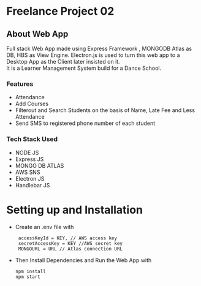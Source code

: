 # Freelance Project 02 

## About Web App
Full stack Web App made using Express Framework , MONGODB Atlas as DB, HBS as View Engine.
Electron.js is used to turn this web app to a Desktop App as the Client later insisted on it.
<br>
It is a Learner Management System build for a Dance School.
### Features
- Attendance
- Add Courses
- Filterout and Search Students on the basis of Name, Late Fee and Less Attendance
- Send SMS to registered phone number of each student

### Tech Stack Used
- NODE JS
- Express JS
- MONGO DB ATLAS
- AWS SNS
- Electron JS
- Handlebar JS

# Setting up and Installation
- Create an .env file with
  ```
   accessKeyId = KEY, // AWS access key 
   secretAccessKey = KEY //AWS secret key
   MONGOURL = URL // Atlas connection URL
  ```
- Then Install Dependencies and Run the Web App with
  ```
  npm install 
  npm start   
  ```
